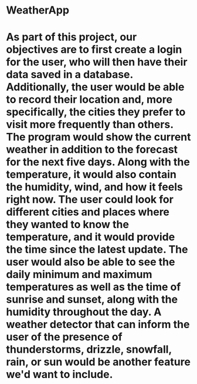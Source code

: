 # WeatherApp
# As part of this project, our objectives are to first create a login for the user, who will then have their data saved in a database. Additionally, the user would be able to record their location and, more specifically, the cities they prefer to visit more frequently than others. The program would show the current weather in addition to the forecast for the next five days. Along with the temperature, it would also contain the humidity, wind, and how it feels right now. The user could look for different cities and places where they wanted to know the temperature, and it would provide the time since the latest update. The user would also be able to see the daily minimum and maximum temperatures as well as the time of sunrise and sunset, along with the humidity throughout the day. A weather detector that can inform the user of the presence of thunderstorms, drizzle, snowfall, rain, or sun would be another feature we'd want to include. 
